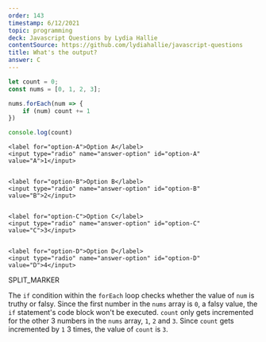 ```yaml
---
order: 143
timestamp: 6/12/2021
topic: programming
deck: Javascript Questions by Lydia Hallie
contentSource: https://github.com/lydiahallie/javascript-questions
title: What's the output?
answer: C
---
```


  

```javascript
let count = 0;
const nums = [0, 1, 2, 3];

nums.forEach(num => {
	if (num) count += 1
})

console.log(count)
```


    <label for="option-A">Option A</label>
    <input type="radio" name="answer-option" id="option-A" value="A">1</input>
    

    <label for="option-B">Option B</label>
    <input type="radio" name="answer-option" id="option-B" value="B">2</input>
    

    <label for="option-C">Option C</label>
    <input type="radio" name="answer-option" id="option-C" value="C">3</input>
    

    <label for="option-D">Option D</label>
    <input type="radio" name="answer-option" id="option-D" value="D">4</input>
    




SPLIT_MARKER

The `if` condition within the `forEach` loop checks whether the value of `num` is truthy or falsy. Since the first number in the `nums` array is `0`, a falsy value, the `if` statement's code block won't be executed. `count` only gets incremented for the other 3 numbers in the `nums` array, `1`, `2` and `3`. Since `count` gets incremented by `1` 3 times, the value of `count` is `3`.



